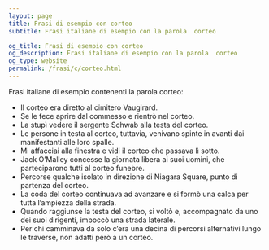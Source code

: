 ```yaml
---
layout: page
title: Frasi di esempio con corteo 
subtitle: Frasi italiane di esempio con la parola  corteo

og_title: Frasi di esempio con corteo 
og_description: Frasi italiane di esempio con la parola  corteo
og_type: website
permalink: /frasi/c/corteo.html
---
```


Frasi italiane di esempio contenenti la parola corteo:


- Il corteo era diretto al cimitero Vaugirard.
- Se le fece aprire dal commesso e rientrò nel corteo.
- La stupì vedere il sergente Schwab alla testa del corteo.
- Le persone in testa al corteo, tuttavia, venivano spinte in avanti dai manifestanti alle loro spalle.
- Mi affacciai alla finestra e vidi il corteo che passava lì sotto.
- Jack O’Malley concesse la giornata libera ai suoi uomini, che parteciparono tutti al corteo funebre.
- Percorse qualche isolato in direzione di Niagara Square, punto di partenza del corteo.
- La coda del corteo continuava ad avanzare e si formò una calca per tutta l’ampiezza della strada.
- Quando raggiunse la testa del corteo, si voltò e, accompagnato da uno dei suoi dirigenti, imboccò una strada laterale.
- Per chi camminava da solo c’era una decina di percorsi alternativi lungo le traverse, non adatti però a un corteo.
